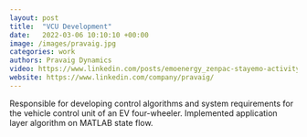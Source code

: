```yaml
---
layout: post
title:  "VCU Development"
date:   2022-03-06 10:10:10 +00:00
image: /images/pravaig.jpg
categories: work
authors: Pravaig Dynamics
video: https://www.linkedin.com/posts/emoenergy_zenpac-stayemo-activity-7224301669457481728-O2gq?utm_source=share&utm_medium=member_desktop&rcm=ACoAACD3ZacBCUdG6Uri013klh7J-f1R8lnFy3Y
website: https://www.linkedin.com/company/pravaig/
---
```

Responsible for developing control algorithms and system requirements for the vehicle control unit of an EV four-wheeler. Implemented application layer algorithm on MATLAB state flow.